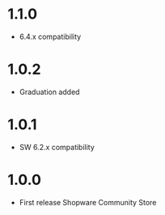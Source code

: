 # 1.1.0
- 6.4.x compatibility

# 1.0.2
- Graduation added

# 1.0.1
- SW 6.2.x compatibility

# 1.0.0
- First release Shopware Community Store

